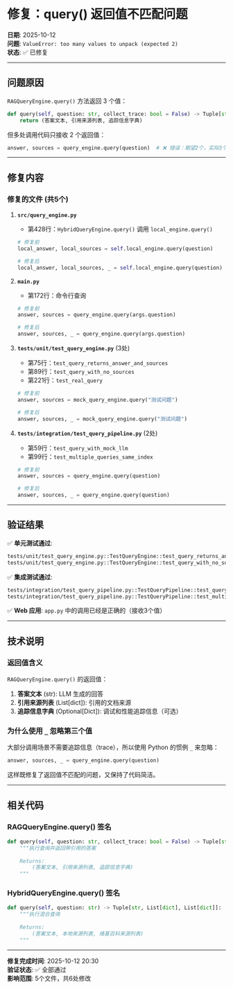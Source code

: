 # 修复：query() 返回值不匹配问题

**日期**: 2025-10-12  
**问题**: `ValueError: too many values to unpack (expected 2)`  
**状态**: ✅ 已修复

---

## 问题原因

`RAGQueryEngine.query()` 方法返回 3 个值：
```python
def query(self, question: str, collect_trace: bool = False) -> Tuple[str, List[dict], Optional[Dict[str, Any]]]:
    return (答案文本, 引用来源列表, 追踪信息字典)
```

但多处调用代码只接收 2 个返回值：
```python
answer, sources = query_engine.query(question)  # ❌ 错误：期望2个，实际3个
```

---

## 修复内容

### 修复的文件 (共5个)

1. **`src/query_engine.py`**
   - 第428行：`HybridQueryEngine.query()` 调用 `local_engine.query()`
   ```python
   # 修复前
   local_answer, local_sources = self.local_engine.query(question)
   
   # 修复后
   local_answer, local_sources, _ = self.local_engine.query(question)
   ```

2. **`main.py`**
   - 第172行：命令行查询
   ```python
   # 修复前
   answer, sources = query_engine.query(args.question)
   
   # 修复后
   answer, sources, _ = query_engine.query(args.question)
   ```

3. **`tests/unit/test_query_engine.py`** (3处)
   - 第75行：`test_query_returns_answer_and_sources`
   - 第89行：`test_query_with_no_sources`
   - 第221行：`test_real_query`
   ```python
   # 修复前
   answer, sources = mock_query_engine.query("测试问题")
   
   # 修复后
   answer, sources, _ = mock_query_engine.query("测试问题")
   ```

4. **`tests/integration/test_query_pipeline.py`** (2处)
   - 第59行：`test_query_with_mock_llm`
   - 第99行：`test_multiple_queries_same_index`
   ```python
   # 修复前
   answer, sources = query_engine.query(question)
   
   # 修复后
   answer, sources, _ = query_engine.query(question)
   ```

---

## 验证结果

✅ **单元测试通过**:
```bash
tests/unit/test_query_engine.py::TestQueryEngine::test_query_returns_answer_and_sources PASSED
tests/unit/test_query_engine.py::TestQueryEngine::test_query_with_no_sources PASSED
```

✅ **集成测试通过**:
```bash
tests/integration/test_query_pipeline.py::TestQueryPipeline::test_query_with_mock_llm PASSED
tests/integration/test_query_pipeline.py::TestQueryPipeline::test_multiple_queries_same_index PASSED
```

✅ **Web 应用**: `app.py` 中的调用已经是正确的（接收3个值）

---

## 技术说明

### 返回值含义

`RAGQueryEngine.query()` 的返回值：
1. **答案文本** (str): LLM 生成的回答
2. **引用来源列表** (List[dict]): 引用的文档来源
3. **追踪信息字典** (Optional[Dict]): 调试和性能追踪信息（可选）

### 为什么使用 `_` 忽略第三个值

大部分调用场景不需要追踪信息（trace），所以使用 Python 的惯例 `_` 来忽略：
```python
answer, sources, _ = query_engine.query(question)
```

这样既修复了返回值不匹配的问题，又保持了代码简洁。

---

## 相关代码

### RAGQueryEngine.query() 签名
```python
def query(self, question: str, collect_trace: bool = False) -> Tuple[str, List[dict], Optional[Dict[str, Any]]]:
    """执行查询并返回带引用的答案
    
    Returns:
        (答案文本, 引用来源列表, 追踪信息字典)
    """
```

### HybridQueryEngine.query() 签名
```python
def query(self, question: str) -> Tuple[str, List[dict], List[dict]]:
    """执行混合查询
    
    Returns:
        (答案文本, 本地来源列表, 维基百科来源列表)
    """
```

---

**修复完成时间**: 2025-10-12 20:30  
**验证状态**: ✅ 全部通过  
**影响范围**: 5个文件，共6处修改

